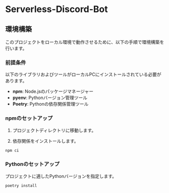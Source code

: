 # Serverless-Discord-Bot

## 環境構築

このプロジェクトをローカル環境で動作させるために、以下の手順で環境構築を行います。

### 前提条件

以下のライブラリおよびツールがローカルPCにインストールされている必要があります。

- **npm**: Node.jsのパッケージマネージャー
- **pyenv**: Pythonバージョン管理ツール
- **Poetry**: Pythonの依存関係管理ツール

### npmのセットアップ

1. プロジェクトディレクトリに移動します。

2. 依存関係をインストールします。

```bash
npm ci
```

### Pythonのセットアップ

プロジェクトに適したPythonバージョンを指定します。

```bash
poetry install
```
